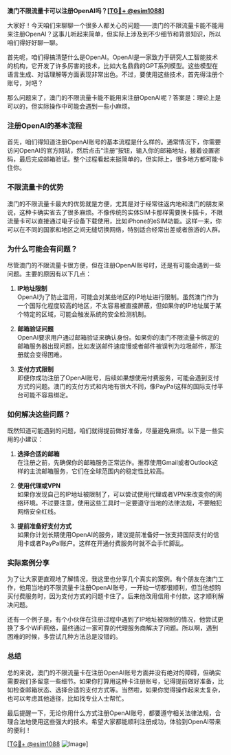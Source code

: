**澳门不限流量卡可以注册OpenAI吗？[[TG💪+ @esim1088](https://t.me/s/esim1088)]**

大家好！今天咱们来聊聊一个很多人都关心的问题——澳门的不限流量卡能不能用来注册OpenAI？这事儿听起来简单，但实际上涉及到不少细节和背景知识，所以咱们得好好聊一聊。

首先呢，咱们得搞清楚什么是OpenAI。OpenAI是一家致力于研究人工智能技术的机构，它开发了许多厉害的技术，比如大名鼎鼎的GPT系列模型。这些模型在语言生成、对话理解等方面表现非常出色。不过，要使用这些技术，首先得注册个账号，对吧？

那么问题来了，澳门的不限流量卡能不能用来注册OpenAI呢？答案是：理论上是可以的，但实际操作中可能会遇到一些小麻烦。

### 注册OpenAI的基本流程

首先，咱们得知道注册OpenAI账号的基本流程是什么样的。通常情况下，你需要访问OpenAI的官方网站，然后点击“注册”按钮，输入你的邮箱地址，接着设置密码，最后完成邮箱验证。整个过程看起来挺简单的，但实际上，很多地方都可能卡住你。

### 不限流量卡的优势

澳门的不限流量卡最大的优势就是方便，尤其是对于经常往返内地和澳门的朋友来说，这种卡确实省去了很多麻烦。不像传统的实体SIM卡那样需要换卡插卡，不限流量卡可以直接通过电子设备下载使用，比如iPhone的eSIM功能。这样一来，你可以在不同的国家和地区之间无缝切换网络，特别适合经常出差或者旅游的人群。

### 为什么可能会有问题？

尽管澳门的不限流量卡很方便，但在注册OpenAI账号时，还是有可能会遇到一些问题。主要的原因有以下几点：

1. **IP地址限制**  
   OpenAI为了防止滥用，可能会对某些地区的IP地址进行限制。虽然澳门作为一个国际化程度较高的地区，不太容易被直接屏蔽，但如果你的IP地址属于某个特定的区域，可能会触发系统的安全检测机制。

2. **邮箱验证问题**  
   OpenAI要求用户通过邮箱验证来确认身份。如果你的澳门不限流量卡绑定的邮箱服务器出现问题，比如发送邮件速度慢或者邮件被误判为垃圾邮件，那注册就会变得困难。

3. **支付方式限制**  
   即便你成功注册了OpenAI账号，后续如果想使用付费服务，可能会遇到支付方式的问题。澳门的支付方式和内地有很大不同，像PayPal这样的国际支付平台可能不容易绑定。

### 如何解决这些问题？

既然知道可能遇到的问题，咱们就得提前做好准备，尽量避免麻烦。以下是一些实用的小建议：

1. **选择合适的邮箱**  
   在注册之前，先确保你的邮箱服务正常运作。推荐使用Gmail或者Outlook这样的主流邮箱服务，它们在全球范围内的稳定性比较高。

2. **使用代理或VPN**  
   如果你发现自己的IP地址被限制了，可以尝试使用代理或者VPN来改变你的网络环境。不过要注意，使用这些工具时一定要遵守当地的法律法规，不要触犯网络安全红线。

3. **提前准备好支付方式**  
   如果你计划长期使用OpenAI的服务，建议提前准备好一张支持国际支付的信用卡或者PayPal账户。这样在开通付费服务时就不会手忙脚乱。

### 实际案例分享

为了让大家更直观地了解情况，我这里也分享几个真实的案例。有个朋友在澳门工作，他用当地的不限流量卡注册OpenAI账号，一开始一切都很顺利，但当他想购买付费服务时，因为支付方式的问题卡住了。后来他改用信用卡付款，这才顺利解决问题。

还有一个例子是，有个小伙伴在注册过程中遇到了IP地址被限制的情况，他尝试更换了多个WiFi网络，最终通过一家可靠的代理服务商解决了问题。所以啊，遇到困难的时候，多尝试几种方法总是没错的。

### 总结

总的来说，澳门的不限流量卡在注册OpenAI账号方面并没有绝对的障碍，但确实需要我们多留意一些细节。如果你打算用这种卡注册账号，记得提前做好准备，比如检查邮箱状态、选择合适的支付方式等。当然啦，如果你觉得操作起来太复杂，也可以考虑其他途径，比如找专业人士帮忙。

最后提醒一下，无论你用什么方式注册OpenAI账号，都要遵守相关法律法规，合理合法地使用这些强大的技术。希望大家都能顺利注册成功，体验到OpenAI带来的便利！

[[TG💪+ @esim1088](https://t.me/s/esim1088) ![Image](https://i.postimg.cc/4NQfJmqS/Snipaste-2025-05-13-00-14-12.png)]